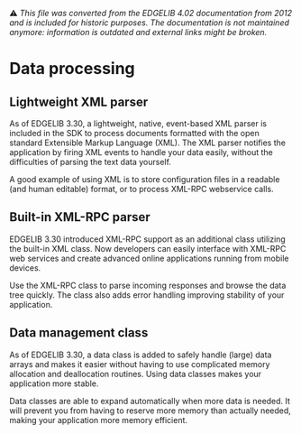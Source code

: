 :warning: _This file was converted from the EDGELIB 4.02 documentation from 2012 and is included for historic purposes. The documentation is not maintained anymore: information is outdated and external links might be broken._

# Data processing

## Lightweight XML parser
As of EDGELIB 3.30, a lightweight, native, event-based XML parser is included in the SDK to process documents formatted with the open standard Extensible Markup Language (XML). The XML parser notifies the application by firing XML events to handle your data easily, without the difficulties of parsing the text data yourself.

A good example of using XML is to store configuration files in a readable (and human editable) format, or to process XML-RPC webservice calls.


## Built-in XML-RPC parser
EDGELIB 3.30 introduced XML-RPC support as an additional class utilizing the built-in XML class. Now developers can easily interface with XML-RPC web services and create advanced online applications running from mobile devices.

Use the XML-RPC class to parse incoming responses and browse the data tree quickly. The class also adds error handling improving stability of your application.


## Data management class
As of EDGELIB 3.30, a data class is added to safely handle (large) data arrays and makes it easier without having to use complicated memory allocation and deallocation routines. Using data classes makes your application more stable.

Data classes are able to expand automatically when more data is needed. It will prevent you from having to reserve more memory than actually needed, making your application more memory efficient.
